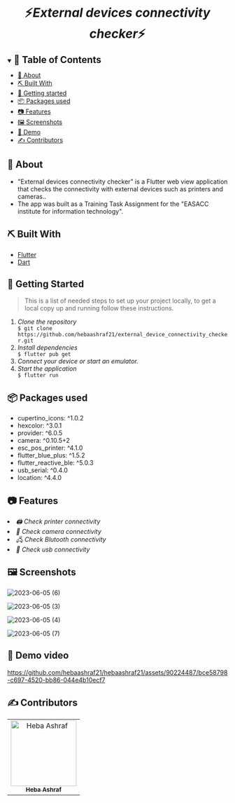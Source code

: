 

<div align="center">
    <h1 align='center'>⚡️<i>External devices connectivity checker</i>⚡️</h1>
</div>


<details open="open">
<summary>
<h2 style="display:inline">📝 Table of Contents</h2>
</summary>


- [📑 About](#about)
- [⛏️ Built With](#built-with)
- [🏁 Getting started](#getting-started)
- [📦 Packages used](#packages-used)
- [📷 Features](#features)
- [🖼️ Screenshots](#screenshots)  
- [🎥 Demo](#demo)  
- [✍️ Contributors](#contributors)   
</details>


## 📑 About
- "External devices connectivity checker" is a Flutter web view application that checks the connectivity with external devices such as printers and cameras..
- The app was built as a Training Task Assignment for the "EASACC institute for information technology".  

## ⛏️ Built With 
 <ul>
  <li><a href="https://flutter.dev/">Flutter</a></li>
  <li><a href="https://dart.dev/">Dart</a></li>
 </ul>

## 🏁 Getting Started
<blockquote>
  <p>This is a list of needed steps to set up your project locally, to get a local copy up and running follow these instructions.
 </p>
</blockquote>
<ol>
  <li><em>Clone the repository</em>
    <div>
        <code>$ git clone https://github.com/hebaashraf21/external_device_connectivity_checker.git</code>
    </div>
  </li>
  <li><em>Install dependencies</em>
    <div>
        <code>$ flutter pub get</code>
    </div>
  </li>
    <li><em>Connect your device or start an emulator.</em>
  </li>
  <li><em>Start the application</em>
    <div>
        <code>$ flutter run</code>
    </div>
  </li>

</ol>

## 📦 Packages used 
 <ul>
  <li>cupertino_icons: ^1.0.2</li>
  <li>hexcolor: ^3.0.1</li>
  <li>provider: ^6.0.5</li>
  <li>camera: ^0.10.5+2</li>
  <li>esc_pos_printer: ^4.1.0</li>
  <li>flutter_blue_plus: ^1.5.2</li>
  <li>flutter_reactive_ble: ^5.0.3</li>
  <li>usb_serial: ^0.4.0</li>
  <li>location: ^4.4.0</li>
 </ul>



## 📷 Features

<li><em>🖨️ Check printer connectivity </em></li>

<li><em>🎥 Check camera connectivity </em></li>

<li><em> 🖧 Check Blutooth connectivity </em></li>

<li><em>🔌 Check usb connectivity </em></li>

## 🖼️ Screenshots 

![2023-06-05 (6)](https://github.com/hebaashraf21/hebaashraf21/assets/90224487/b9f36f2f-bb02-4003-9c77-f3d1cee41d21)

![2023-06-05 (3)](https://github.com/hebaashraf21/hebaashraf21/assets/90224487/280dac64-5bbb-4878-9b3f-f35b13b99477)

![2023-06-05 (4)](https://github.com/hebaashraf21/hebaashraf21/assets/90224487/586c2902-b693-4ba5-87c8-188597df2e0b)

![2023-06-05 (7)](https://github.com/hebaashraf21/hebaashraf21/assets/90224487/d9ec36e8-0cba-4a4a-bc28-a7779ab6cf6b)



## 🎥 Demo video

https://github.com/hebaashraf21/hebaashraf21/assets/90224487/bce58798-c697-4520-bb86-044e4b10ecf7




## ✍️ Contributors
<table>
  <tr>      
 <td align="center">
<a href="https://github.com/hebaashraf21" target="_black">
<img src="https://avatars.githubusercontent.com/u/20935242?s=80&v=4" width="150px;" alt="Heba Ashraf"/><br /><sub><b>Heba Ashraf</b></sub></a><br />
</td>
</tr>
</table>
